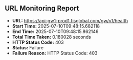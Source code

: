 ## URL Monitoring Report

- **URL:** https://api-gw1-prod1.fisglobal.com/gw/v1/health
- **Start Time:** 2025-07-10T09:48:15.682118
- **End Time:** 2025-07-10T09:48:15.862146
- **Total Time Taken:** 0.180028 seconds
- **HTTP Status Code:** 403
- **Status:** Failure
- **Failure Reason:** HTTP Status Code: 403
